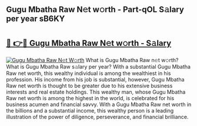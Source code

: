 ## Gugu Mbatha Raw N𝚎t w𝚘rth - Part-qOL S𝚊lary per year sB6KY

# <h2><a href="http://gc1edht.nevu.top/?p=Gugu+Mbatha+Raw">🔗 👉🔴 Gugu Mbatha Raw N𝚎t w𝚘rth - S𝚊lary</a></h2>

[![Gugu Mbatha Raw N𝚎t W𝚘rth](https://i.imgur.com/Oavwk0R.jpeg)](http://gc1edht.nevu.top/?p=Gugu+Mbatha+Raw)
What is Gugu Mbatha Raw n𝚎t w𝚘rth? What is Gugu Mbatha Raw s𝚊lary per year?
With a substantial Gugu Mbatha Raw net worth, this wealthy individual is among the wealthiest in his profession. His income from his job is substantial, however, Gugu Mbatha Raw net worth is thought to be greater due to his extensive business interests and real estate holdings. This wealthy man, whose Gugu Mbatha Raw net worth is among the highest in the world, is celebrated for his business acumen and financial savvy. With a Gugu Mbatha Raw net worth in the billions and a substantial income, this wealthy person is a leading illustration of the power of diligence, perseverance, and financial brilliance.
